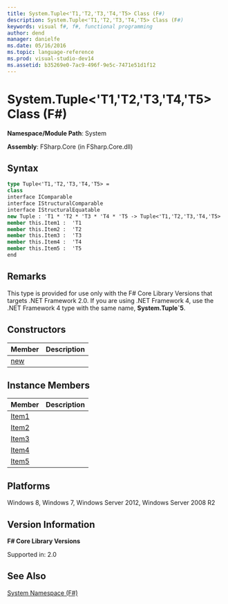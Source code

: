 ```yaml
---
title: System.Tuple<'T1,'T2,'T3,'T4,'T5> Class (F#)
description: System.Tuple<'T1,'T2,'T3,'T4,'T5> Class (F#)
keywords: visual f#, f#, functional programming
author: dend
manager: danielfe
ms.date: 05/16/2016
ms.topic: language-reference
ms.prod: visual-studio-dev14
ms.assetid: b35269e0-7ac9-496f-9e5c-7471e51d1f12 
---
```


# System.Tuple<'T1,'T2,'T3,'T4,'T5> Class (F#)

**Namespace/Module Path**: System

**Assembly**: FSharp.Core (in FSharp.Core.dll)


## Syntax

```fsharp
type Tuple<'T1,'T2,'T3,'T4,'T5> =
class
interface IComparable
interface IStructuralComparable
interface IStructuralEquatable
new Tuple : 'T1 * 'T2 * 'T3 * 'T4 * 'T5 -> Tuple<'T1,'T2,'T3,'T4,'T5>
member this.Item1 :  'T1
member this.Item2 :  'T2
member this.Item3 :  'T3
member this.Item4 :  'T4
member this.Item5 :  'T5
end
```

## Remarks
This type is provided for use only with the F# Core Library Versions that targets .NET Framework 2.0. If you are using .NET Framework 4, use the .NET Framework 4 type with the same name, **System.Tuple&#96;5**.


## Constructors


|Member|Description|
|------|-----------|
|[new](https://msdn.microsoft.com/library/f0b172c7-4736-4d0b-ab38-bc41391db119)||

## Instance Members


|Member|Description|
|------|-----------|
|[Item1](https://msdn.microsoft.com/library/fc4ffc91-6a45-488a-b07f-e6a5308cae58)||
|[Item2](https://msdn.microsoft.com/library/bf571ccd-3d82-446e-b41c-8f0e697a0ec7)||
|[Item3](https://msdn.microsoft.com/library/f4aa0285-4695-4e74-9782-0ffe24d47dae)||
|[Item4](https://msdn.microsoft.com/library/d98acff5-c44a-4a8f-b583-a14ef08f25cc)||
|[Item5](https://msdn.microsoft.com/library/9be08b0d-7c04-4121-85c4-b46f48145fdd)||

## Platforms
Windows 8, Windows 7, Windows Server 2012, Windows Server 2008 R2


## Version Information
**F# Core Library Versions**

Supported in: 2.0




## See Also
[System Namespace &#40;F&#35;&#41;](System-Namespace-%5BFSharp%5D.md)

